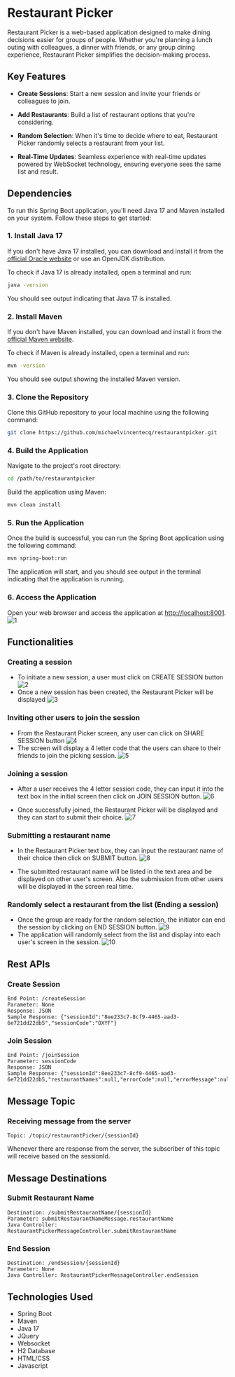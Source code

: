# Restaurant Picker

Restaurant Picker is a web-based application designed to make dining decisions easier for groups of people.
Whether you're planning a lunch outing with colleagues, a dinner with friends, or any group dining experience,
Restaurant Picker simplifies the decision-making process.

## Key Features

- **Create Sessions**: Start a new session and invite your friends or colleagues to join.

- **Add Restaurants**: Build a list of restaurant options that you're considering.

- **Random Selection**: When it's time to decide where to eat, Restaurant Picker randomly selects a restaurant from your list.

- **Real-Time Updates**: Seamless experience with real-time updates powered by WebSocket technology, ensuring everyone sees the same list and result.

## Dependencies

To run this Spring Boot application, you'll need Java 17 and Maven installed on your system. Follow these steps to get started:

### 1. Install Java 17

If you don't have Java 17 installed, you can download and install it from the [official Oracle website](https://www.oracle.com/java/technologies/javase-downloads.html) or use an OpenJDK distribution.

To check if Java 17 is already installed, open a terminal and run:

```bash
java -version
```

You should see output indicating that Java 17 is installed.

### 2. Install Maven

If you don't have Maven installed, you can download and install it from the [official Maven website](https://maven.apache.org/download.cgi).

To check if Maven is already installed, open a terminal and run:

```bash
mvn -version
```

You should see output showing the installed Maven version.

### 3. Clone the Repository

Clone this GitHub repository to your local machine using the following command:

```bash
git clone https://github.com/michaelvincentecq/restaurantpicker.git
```

### 4. Build the Application

Navigate to the project's root directory:

```bash
cd /path/to/restaurantpicker
```

Build the application using Maven:

```bash
mvn clean install
```

### 5. Run the Application

Once the build is successful, you can run the Spring Boot application using the following command:

```bash
mvn spring-boot:run
```

The application will start, and you should see output in the terminal indicating that the application is running.

### 6. Access the Application

Open your web browser and access the application at [http://localhost:8001](http://localhost:8001).
![1](https://github.com/michaelvincentecq/restaurantpicker/assets/145078795/eb3d8b68-a898-4013-be73-e4f932108be7)

## Functionalities

### Creating a session

* To initiate  a new session, a user must click on CREATE SESSION button ![2](https://github.com/michaelvincentecq/restaurantpicker/assets/145078795/568c7563-f526-4fa8-b5eb-2d118c8b6682)
* Once a new session has been created, the Restaurant Picker will be displayed
![3](https://github.com/michaelvincentecq/restaurantpicker/assets/145078795/4a60bc16-df13-4d67-bf17-649ab3fa7bf7)



### Inviting other users to join the session

* From the Restaurant Picker screen, any user can click on SHARE SESSION button ![4](https://github.com/michaelvincentecq/restaurantpicker/assets/145078795/456a5d48-3449-4beb-9b6d-48128e68dc3c)
* The screen will display a 4 letter code that the users can share to their friends to join the picking session.
![5](https://github.com/michaelvincentecq/restaurantpicker/assets/145078795/520ea8c0-7faf-4c82-9016-87a050f65d96)

### Joining a session

* After a user receives the 4 letter session code, they can input it into the text box in the initial screen then click on JOIN SESSION button.
![6](https://github.com/michaelvincentecq/restaurantpicker/assets/145078795/1fa411d2-d1d9-4db0-8689-96ff873e2f5e)

* Once successfully joined, the Restaurant Picker will be displayed and they can start to submit their choice.
![7](https://github.com/michaelvincentecq/restaurantpicker/assets/145078795/1f111fd6-4d17-40ba-8602-bd7637e69822)

### Submitting a restaurant name

* In the Restaurant Picker text box, they can input the restaurant name of their choice then click on SUBMIT button.
![8](https://github.com/michaelvincentecq/restaurantpicker/assets/145078795/59bc3315-40c2-4cc2-8ef0-2b0bdf5e7027)

* The submitted restaurant name will be listed in the text area and be displayed on other user's screen. Also the submission from other users will be displayed in the screen real time.

### Randomly select a restaurant from the list (Ending a session)

* Once the group are ready for the random selection, the initiator can end the session by clicking on END SESSION button. ![9](https://github.com/michaelvincentecq/restaurantpicker/assets/145078795/30e6d636-b63f-452b-87b9-cfd21ae00797)
* The application will randomly select from the list and display into each user's screen in the session.
![10](https://github.com/michaelvincentecq/restaurantpicker/assets/145078795/55001be4-ce60-441d-847e-6e85252acf60)

## Rest APIs

### Create Session
```
End Point: /createSession
Parameter: None
Response: JSON
Sample Response: {"sessionId":"8ee233c7-8cf9-4465-aad3-6e721dd22db5","sessionCode":"OXYF"}
```

### Join Session
```
End Point: /joinSession
Parameter: sessionCode
Response: JSON
Sample Response: {"sessionId":8ee233c7-8cf9-4465-aad3-6e721dd22db5,"restaurantNames":null,"errorCode":null,"errorMessage":null}
```

## Message Topic

### Receiving message from the server
```
Topic: /topic/restaurantPicker/{sessionId}
```

Whenever there are response from the server, the subscriber of this topic will receive based on the sessionId.

## Message Destinations

### Submit Restaurant Name
```
Destination: /submitRestaurantName/{sessionId}
Parameter: submitRestaurantNameMessage.restaurantName
Java Controller: RestaurantPickerMessageController.submitRestaurantName
```

### End Session
```
Destination: /endSession/{sessionId}
Parameter: None
Java Controller: RestaurantPickerMessageController.endSession
```

## Technologies Used

* Spring Boot
* Maven
* Java 17
* JQuery
* Websocket
* H2 Database
* HTML/CSS
* Javascript
